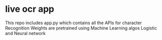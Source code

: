 # live ocr app
This repo includes app.py which contains all the APIs for character Recognition
Weights are pretrained using Machine Learning algos Logistic and Neural network
